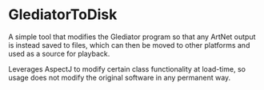 # GlediatorToDisk
A simple tool that modifies the Glediator program so that any ArtNet output is instead saved to files, which can then be moved to other platforms and used as a source for playback.

Leverages AspectJ to modify certain class functionality at load-time, so usage does not modify the original software in any permanent way.
